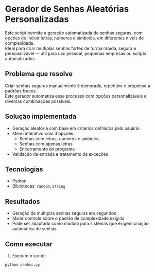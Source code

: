 # Gerador de Senhas Aleatórias Personalizadas

Este script permite a geração automatizada de senhas seguras, com opções de incluir letras, números e símbolos, em diferentes níveis de complexidade.  
Ideal para criar múltiplas senhas fortes de forma rápida, segura e personalizável — útil para uso pessoal, pequenas empresas ou scripts automatizados.

## Problema que resolve
Criar senhas seguras manualmente é demorado, repetitivo e propenso a padrões fracos.  
Este gerador automatiza esse processo com opções personalizáveis e diversas combinações possíveis.

## Solução implementada
- Geração aleatória com base em critérios definidos pelo usuário
- Menu interativo com 3 opções:
  - Senhas com letras, números e símbolos
  - Senhas com apenas letras
  - Encerramento do programa
- Validação de entrada e tratamento de exceções

## Tecnologias
- Python
- Bibliotecas: `random`, `string`

## Resultados
- Geração de múltiplas senhas seguras em segundos
- Maior controle sobre o padrão de complexidade exigido
- Pode ser adaptado como módulo para sistemas que exigem criação automática de senhas

## Como executar
1. Execute o script:
```bash
python senhas.py
